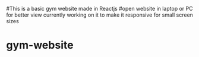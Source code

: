 #This is a basic gym website made in Reactjs 
#open website in laptop or PC for better view currently working on it to make it responsive for small screen sizes

# gym-website
